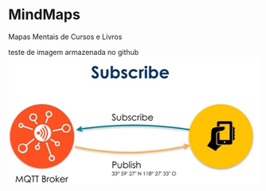 # MindMaps
Mapas Mentais de Cursos e Livros


teste de imagem armazenada no github
![teste](https://raw.githubusercontent.com/pdseven/MindMaps/master/FunArq-fig1.png)
